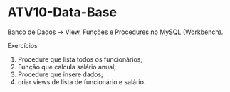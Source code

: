 # ATV10-Data-Base

Banco de Dados -> View, Funções e Procedures no MySQL (Workbench).

Exercícios
1. Procedure que lista todos os funcionários;
2. Função que calcula salário anual;
3. Procedure que insere dados;
4. criar views de lista de funcionário e salário.
